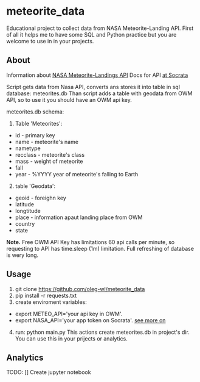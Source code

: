 # meteorite_data
Educational project to collect data from NASA Meteorite-Landing API.
First of all it helps me to have some SQL and Python practice but you are welcome to use in in your projects.
## About 
Information about [NASA Meteorite-Landings API](https://data.nasa.gov/Space-Science/Meteorite-Landings/gh4g-9sfh)
Docs for API [at Socrata](https://dev.socrata.com/foundry/data.nasa.gov/gh4g-9sfh)

Script gets data from Nasa API, converts ans stores it into table in sql database: meteorites.db
Than script adds a table with geodata from OWM API, so to use it you should have an OWM api key. 

meteorites.db schema:
1. Table 'Meteorites':
 * id - primary key
 * name - meteorite's name
 * nametype
 * recclass - meteorite's class
 * mass - weight of meteorite
 * fall 
 * year - %YYYY year of meteorite's falling to Earth
2. table 'Geodata':
 * geoid - foreighn key
 * latitude
 * longtitude
 * place - information apaut landing place from OWM
 * country
 * state
 
**Note.** Free OWM API Key has limitations 60 api calls per minute, so requesting to API has time.sleep (1m) limitation. 
Full refreshing of database is wery long.

## Usage

1. git clone https://github.com/oleg-wl/meteorite_data
2. pip install -r requests.txt
3. create enviroment variables: 
* export METEO_API='your api key in OWM'.
* export NASA_API='your app token on Socrata'. [see more on]('https://dev.socrata.com/docs/app-tokens.html)

4. run: python main.py
This actions create meteorites.db in project's dir. You can use this in your prijects or analytics.

## Analytics
TODO:
[] Create jupyter notebook